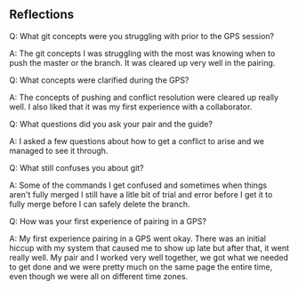## Reflections
Q: What git concepts were you struggling with prior to the GPS session?

A: The git concepts I was struggling with the most was knowing when to push the master or the branch. It was cleared up very well in the pairing. 

Q: What concepts were clarified during the GPS?

A: The concepts of pushing and conflict resolution were cleared up really well. I also liked that it was my first experience with a collaborator. 

Q: What questions did you ask your pair and the guide?

A: I asked a few questions about how to get a conflict to arise and we managed to see it through.

Q: What still confuses you about git?

A: Some of the commands I get confused and sometimes when things aren't fully merged I still have a litle bit of trial and error before I get it to fully merge before I can safely delete the branch.

Q: How was your first experience of pairing in a GPS?

A: My first experience pairing in a GPS went okay. There was an initial hiccup with my system that caused me to show up late but after that, it went really well. My pair and I worked very well together, we got what we needed to get done and we were pretty much on the same page the entire time, even though we were all on different time zones.  